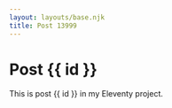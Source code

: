 ```yaml
---
layout: layouts/base.njk
title: Post 13999
---
```


# Post {{ id }}

This is post {{ id }} in my Eleventy project.

